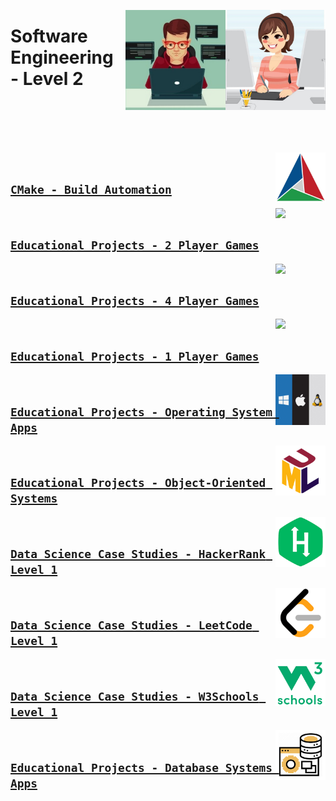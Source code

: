 <a href="/roles/software-engineering-2.md"><img align="right" width="160" src="/logos/emp06.png"></img></a>
<a href="/roles/software-engineering-2.md"><img align="right" width="160" src="/logos/emp05.png"></img></a>

# Software Engineering - Level 2

<br><br><br><br>

<a href="https://github.com/cs-MohamedAyman/Version-Control-System-and-Automation/blob/master/CMake/README.md"><img align="right" width="80" src="https://github.com/cs-MohamedAyman/cs-MohamedAyman/blob/master/logos/cmake.png"></img></a>
<br>

## [`CMake - Build Automation`](https://github.com/cs-MohamedAyman/Version-Control-System-and-Automation/blob/master/CMake/README.md)

<a href="https://github.com/cs-MohamedAyman/Educational-Projects/blob/master/2-player-games/README.md"><img align="right" width="80" src="https://github.com/cs-MohamedAyman/Educational-Projects/blob/master/logos/2-player-games.png"></img></a>
<br>

## [`Educational Projects - 2 Player Games`](https://github.com/cs-MohamedAyman/Educational-Projects/blob/master/2-player-games/README.md)

<a href="https://github.com/cs-MohamedAyman/Educational-Projects/blob/master/4-player-games/README.md"><img align="right" width="80" src="https://github.com/cs-MohamedAyman/Educational-Projects/blob/master/logos/4-player-games.png"></img></a>
<br>

## [`Educational Projects - 4 Player Games`](https://github.com/cs-MohamedAyman/Educational-Projects/blob/master/4-player-games/README.md)

<a href="https://github.com/cs-MohamedAyman/Educational-Projects/blob/master/1-player-games/README.md"><img align="right" width="80" src="https://github.com/cs-MohamedAyman/Educational-Projects/blob/master/logos/1-player-games.png"></img></a>
<br>

## [`Educational Projects - 1 Player Games`](https://github.com/cs-MohamedAyman/Educational-Projects/blob/master/1-player-games/README.md)

<a href="https://github.com/cs-MohamedAyman/Educational-Projects/blob/master/operating-system-apps/README.md"><img align="right" width="80" src="https://github.com/cs-MohamedAyman/Educational-Projects/blob/master/logos/operating-system-apps.png"></img></a>
<br>

## [`Educational Projects - Operating System Apps`](https://github.com/cs-MohamedAyman/Educational-Projects/blob/master/operating-system-apps/README.md)

<a href="https://github.com/cs-MohamedAyman/Educational-Projects/blob/master/object-oriented-systems/README.md"><img align="right" width="80" src="https://github.com/cs-MohamedAyman/Educational-Projects/blob/master/logos/object-oriented-systems.png"></img></a>
<br>

## [`Educational Projects - Object-Oriented Systems`](https://github.com/cs-MohamedAyman/Educational-Projects/blob/master/object-oriented-systems/README.md)

<a href="https://github.com/cs-MohamedAyman/Data-Science-Case-Studies/blob/master/level-1/hackerrank/README.md"><img align="right" width="80" src="https://github.com/cs-MohamedAyman/Data-Science-Case-Studies/blob/master/logos/hackerrank.png"></img></a>
<br>

## [`Data Science Case Studies - HackerRank Level 1`](https://github.com/cs-MohamedAyman/Data-Science-Case-Studies/blob/master/level-1/hackerrank/README.md)

<a href="https://github.com/cs-MohamedAyman/Data-Science-Case-Studies/blob/master/level-1/leetcode/README.md"><img align="right" width="80" src="https://github.com/cs-MohamedAyman/Data-Science-Case-Studies/blob/master/logos/leetcode.png"></img></a>
<br>

## [`Data Science Case Studies - LeetCode Level 1`](https://github.com/cs-MohamedAyman/Data-Science-Case-Studies/blob/master/level-1/leetcode/README.md)

<a href="https://github.com/cs-MohamedAyman/Data-Science-Case-Studies/blob/master/level-1/w3schools/README.md"><img align="right" width="80" src="https://github.com/cs-MohamedAyman/Data-Science-Case-Studies/blob/master/logos/w3schools.png"></img></a>
<br>

## [`Data Science Case Studies - W3Schools Level 1`](https://github.com/cs-MohamedAyman/Data-Science-Case-Studies/blob/master/level-1/w3schools/README.md)

<a href="https://github.com/cs-MohamedAyman/Educational-Projects/blob/master/database-systems-apps/README.md"><img align="right" width="80" src="https://github.com/cs-MohamedAyman/Educational-Projects/blob/master/logos/database-systems-apps.png"></img></a>
<br>

## [`Educational Projects - Database Systems Apps`](https://github.com/cs-MohamedAyman/Educational-Projects/blob/master/database-systems-apps/README.md)
